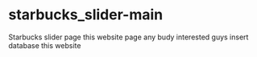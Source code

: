 # starbucks_slider-main
Starbucks slider page this website page any budy interested guys insert database this website
